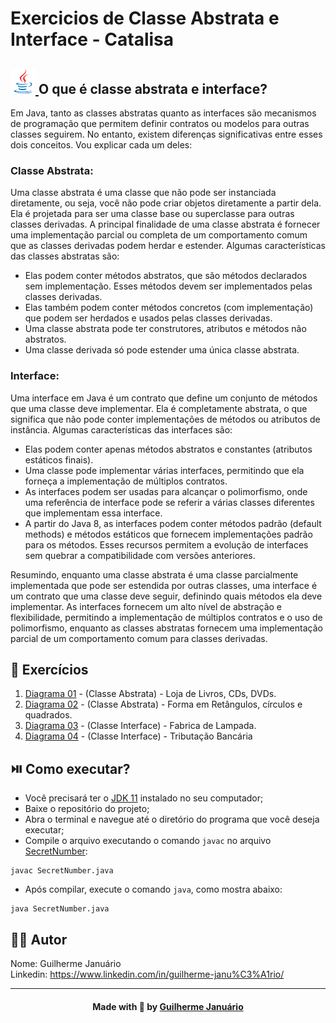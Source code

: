 # Exercicios de Classe Abstrata e Interface - Catalisa


## <a href="https://www.java.com" target="_blank" rel="noreferrer"> <img src="https://raw.githubusercontent.com/devicons/devicon/master/icons/java/java-original.svg" alt="java" width="40" height="40"/> </a> O que é classe abstrata e interface?

Em Java, tanto as classes abstratas quanto as interfaces são mecanismos de programação que permitem definir contratos ou modelos para outras classes seguirem. No entanto, existem diferenças significativas entre esses dois conceitos. Vou explicar cada um deles:

### Classe Abstrata:
Uma classe abstrata é uma classe que não pode ser instanciada diretamente, ou seja, você não pode criar objetos diretamente a partir dela. Ela é projetada para ser uma classe base ou superclasse para outras classes derivadas. A principal finalidade de uma classe abstrata é fornecer uma implementação parcial ou completa de um comportamento comum que as classes derivadas podem herdar e estender. Algumas características das classes abstratas são:

- Elas podem conter métodos abstratos, que são métodos declarados sem implementação. Esses métodos devem ser implementados pelas classes derivadas.
- Elas também podem conter métodos concretos (com implementação) que podem ser herdados e usados pelas classes derivadas.
- Uma classe abstrata pode ter construtores, atributos e métodos não abstratos.
- Uma classe derivada só pode estender uma única classe abstrata.

### Interface:
Uma interface em Java é um contrato que define um conjunto de métodos que uma classe deve implementar. Ela é completamente abstrata, o que significa que não pode conter implementações de métodos ou atributos de instância. Algumas características das interfaces são:

- Elas podem conter apenas métodos abstratos e constantes (atributos estáticos finais).
- Uma classe pode implementar várias interfaces, permitindo que ela forneça a implementação de múltiplos contratos.
- As interfaces podem ser usadas para alcançar o polimorfismo, onde uma referência de interface pode se referir a várias classes diferentes que implementam essa interface.
- A partir do Java 8, as interfaces podem conter métodos padrão (default methods) e métodos estáticos que fornecem implementações padrão para os métodos. Esses recursos permitem a evolução de interfaces sem quebrar a compatibilidade com versões anteriores.

Resumindo, enquanto uma classe abstrata é uma classe parcialmente implementada que pode ser estendida por outras classes, uma interface é um contrato que uma classe deve seguir, definindo quais métodos ela deve implementar. As interfaces fornecem um alto nível de abstração e flexibilidade, permitindo a implementação de múltiplos contratos e o uso de polimorfismo, enquanto as classes abstratas fornecem uma implementação parcial de um comportamento comum para classes derivadas.

## 📄 Exercícios

1. [Diagrama 01](https://github.com/guiijanuario/ClassesAbstrataEInterface/blob/main/src/Exercicio1_CA/Loja.java) - (Classe Abstrata) - Loja de Livros, CDs, DVDs.
2. [Diagrama 02](https://github.com/guiijanuario/ClassesAbstrataEInterface/blob/main/src/Exercicio2_CA/TesteDeForma.java) - (Classe Abstrata) - Forma em Retângulos, círculos e quadrados.
3. [Diagrama 03](https://github.com/guiijanuario/ClassesAbstrataEInterface/blob/main/src/Exercicio2_CA/TesteDeForma.java) - (Classe Interface) - Fabrica de Lampada.
4. [Diagrama 04](https://github.com/guiijanuario/ClassesAbstrataEInterface/blob/main/src/Exercicio2_CA/TesteDeForma.java) - (Classe Interface) - Tributação Bancária


## ⏯️ Como executar?

- Você precisará ter o [JDK 11](https://www.oracle.com/java/technologies/downloads/#java11) instalado no seu computador;
- Baixe o repositório do projeto;
- Abra o terminal e navegue até o diretório do programa que você deseja executar;
- Compile o arquivo executando o comando `javac` no arquivo [SecretNumber](https://github.com/joaocruzzup/d01-secretnumber/blob/main/src/SecretNumber.java):
```
javac SecretNumber.java
```
- Após compilar, execute o comando `java`, como mostra abaixo:
```
java SecretNumber.java
```

## 👨‍💻 Autor

Nome: Guilherme Januário <br>Linkedin: https://www.linkedin.com/in/guilherme-janu%C3%A1rio/

---

<h4 align=center>Made with 💚 by <a href="https://github.com/guiijanuario">Guilherme Januário</a></h4>



